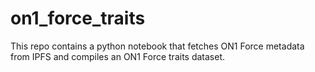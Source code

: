 # on1_force_traits

This repo contains a python notebook that fetches ON1 Force metadata from IPFS and compiles an ON1 Force traits dataset. 

